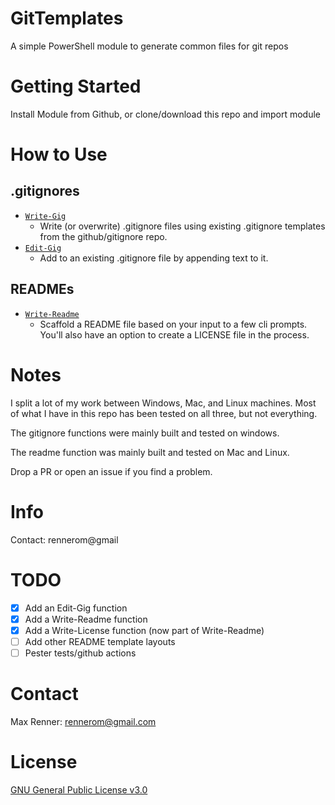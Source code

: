 # GitTemplates
A simple PowerShell module to generate common files for git repos

# Getting Started
Install Module from Github, or clone/download this repo and import module

# How to Use
## .gitignores
- [`Write-Gig`](docs/Write-Gig.md)
  - Write (or overwrite) .gitignore files using existing .gitignore templates from the github/gitignore repo. 
- [`Edit-Gig`](docs/Edit-Gig.md)
  - Add to an existing .gitignore file by appending text to it.
## READMEs
- [`Write-Readme`](docs/Write-Readme.md)
  - Scaffold a README file based on your input to a few cli prompts. You'll also have an option to create a LICENSE file in the process. 

# Notes
I split a lot of my work between Windows, Mac, and Linux machines. Most of what I have in this repo has been tested on all three, but not everything. 

The gitignore functions were mainly built and tested on windows.

The readme function was mainly built and tested on Mac and Linux. 

Drop a PR or open an issue if you find a problem.

# Info
Contact: rennerom@gmail

# TODO
- [x] Add an Edit-Gig function
- [x] Add a Write-Readme function
- [x] Add a Write-License function (now part of Write-Readme)
- [ ] Add other README template layouts
- [ ] Pester tests/github actions

# Contact
Max Renner: rennerom@gmail.com

# License
[GNU General Public License v3.0](LICENSE.txt)